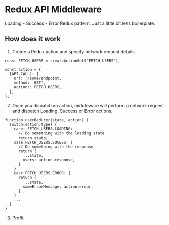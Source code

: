 # Redux API Middleware
Loading - Success - Error Redux pattern. Just a little bit less boilerplate.

## How does it work
1. Create a Redux action and specify network request details.
```
const FETCH_USERS = createActionSet('FETCH_USERS');

const action = {
  [API_CALL]: {
    url: '/some/endpoint,
    method: 'GET',
    actions: FETCH_USERS,
  },
};

```
2. Once you dispatch an action, middleware will perform a network request and dispatch Loading, Success or Error actions.
```
function userReducer(state, action) {
  switch(action.type) {
    case: FETCH_USERS.LOADING:
      // Do something with the loading state
      return state;
    case FETCH_USERS.SUCESS: {
      // Do something with the response
      return {
        ...state,
        users: action.response,
      }
    }
    case FETCH_USERS.ERROR: {
      return {
        ...state,
        someErrorMessage: action.error,
      }
    }
    ...
  }
}
```
3. Profit
